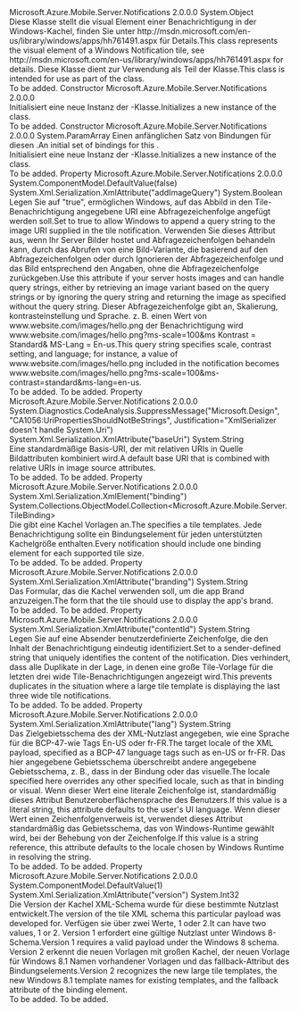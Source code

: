 <Type Name="VisualTile" FullName="Microsoft.Azure.Mobile.Server.Notifications.VisualTile">
  <TypeSignature Language="C#" Value="public class VisualTile" />
  <TypeSignature Language="ILAsm" Value=".class public auto ansi beforefieldinit VisualTile extends System.Object" />
  <TypeSignature Language="DocId" Value="T:Microsoft.Azure.Mobile.Server.Notifications.VisualTile" />
  <TypeSignature Language="VB.NET" Value="Public Class VisualTile" />
  <TypeSignature Language="F#" Value="type VisualTile = class" />
  <AssemblyInfo>
    <AssemblyName>Microsoft.Azure.Mobile.Server.Notifications</AssemblyName>
    <AssemblyVersion>2.0.0.0</AssemblyVersion>
  </AssemblyInfo>
  <Base>
    <BaseTypeName>System.Object</BaseTypeName>
  </Base>
  <Interfaces />
  <Docs>
    <summary>
            <span data-ttu-id="b9163-101">Diese Klasse stellt die <c>visual</c> Element einer Benachrichtigung in der Windows-Kachel, finden Sie unter <c>http://msdn.microsoft.com/en-us/library/windows/apps/hh761491.aspx</c> für Details.</span><span class="sxs-lookup"><span data-stu-id="b9163-101">This class represents the <c>visual</c> element of a Windows Notification tile, see <c>http://msdn.microsoft.com/en-us/library/windows/apps/hh761491.aspx</c> for details.</span></span>
            <span data-ttu-id="b9163-102">Diese Klasse dient zur Verwendung als Teil der <see cref="T:Microsoft.Azure.Mobile.Server.WindowsPushMessage" /> Klasse.</span><span class="sxs-lookup"><span data-stu-id="b9163-102">This class is intended for use as part of the <see cref="T:Microsoft.Azure.Mobile.Server.WindowsPushMessage" /> class.</span></span>
            </summary>
    <remarks>To be added.</remarks>
  </Docs>
  <Members>
    <Member MemberName=".ctor">
      <MemberSignature Language="C#" Value="public VisualTile ();" />
      <MemberSignature Language="ILAsm" Value=".method public hidebysig specialname rtspecialname instance void .ctor() cil managed" />
      <MemberSignature Language="DocId" Value="M:Microsoft.Azure.Mobile.Server.Notifications.VisualTile.#ctor" />
      <MemberSignature Language="VB.NET" Value="Public Sub New ()" />
      <MemberType>Constructor</MemberType>
      <AssemblyInfo>
        <AssemblyName>Microsoft.Azure.Mobile.Server.Notifications</AssemblyName>
        <AssemblyVersion>2.0.0.0</AssemblyVersion>
      </AssemblyInfo>
      <Parameters />
      <Docs>
        <summary>
            <span data-ttu-id="b9163-103">Initialisiert eine neue Instanz der <see cref="T:Microsoft.Azure.Mobile.Server.Notifications.VisualTile" />-Klasse.</span><span class="sxs-lookup"><span data-stu-id="b9163-103">Initializes a new instance of the <see cref="T:Microsoft.Azure.Mobile.Server.Notifications.VisualTile" /> class.</span></span>
            </summary>
        <remarks>To be added.</remarks>
      </Docs>
    </Member>
    <Member MemberName=".ctor">
      <MemberSignature Language="C#" Value="public VisualTile (params Microsoft.Azure.Mobile.Server.TileBinding[] bindings);" />
      <MemberSignature Language="ILAsm" Value=".method public hidebysig specialname rtspecialname instance void .ctor(class Microsoft.Azure.Mobile.Server.TileBinding[] bindings) cil managed" />
      <MemberSignature Language="DocId" Value="M:Microsoft.Azure.Mobile.Server.Notifications.VisualTile.#ctor(Microsoft.Azure.Mobile.Server.TileBinding[])" />
      <MemberSignature Language="VB.NET" Value="Public Sub New (ParamArray bindings As TileBinding())" />
      <MemberSignature Language="F#" Value="new Microsoft.Azure.Mobile.Server.Notifications.VisualTile : Microsoft.Azure.Mobile.Server.TileBinding[] -&gt; Microsoft.Azure.Mobile.Server.Notifications.VisualTile" Usage="new Microsoft.Azure.Mobile.Server.Notifications.VisualTile bindings" />
      <MemberType>Constructor</MemberType>
      <AssemblyInfo>
        <AssemblyName>Microsoft.Azure.Mobile.Server.Notifications</AssemblyName>
        <AssemblyVersion>2.0.0.0</AssemblyVersion>
      </AssemblyInfo>
      <Parameters>
        <Parameter Name="bindings" Type="Microsoft.Azure.Mobile.Server.TileBinding[]">
          <Attributes>
            <Attribute>
              <AttributeName>System.ParamArray</AttributeName>
            </Attribute>
          </Attributes>
        </Parameter>
      </Parameters>
      <Docs>
        <param name="bindings"><span data-ttu-id="b9163-104">Einen anfänglichen Satz von Bindungen für diesen <see cref="T:Microsoft.Azure.Mobile.Server.Notifications.VisualTile" />.</span><span class="sxs-lookup"><span data-stu-id="b9163-104">An initial set of bindings for this <see cref="T:Microsoft.Azure.Mobile.Server.Notifications.VisualTile" />.</span></span></param>
        <summary>
            <span data-ttu-id="b9163-105">Initialisiert eine neue Instanz der <see cref="T:Microsoft.Azure.Mobile.Server.Notifications.VisualTile" />-Klasse.</span><span class="sxs-lookup"><span data-stu-id="b9163-105">Initializes a new instance of the <see cref="T:Microsoft.Azure.Mobile.Server.Notifications.VisualTile" /> class.</span></span>
            </summary>
        <remarks>To be added.</remarks>
      </Docs>
    </Member>
    <Member MemberName="AddImageQuery">
      <MemberSignature Language="C#" Value="public bool AddImageQuery { get; set; }" />
      <MemberSignature Language="ILAsm" Value=".property instance bool AddImageQuery" />
      <MemberSignature Language="DocId" Value="P:Microsoft.Azure.Mobile.Server.Notifications.VisualTile.AddImageQuery" />
      <MemberSignature Language="VB.NET" Value="Public Property AddImageQuery As Boolean" />
      <MemberSignature Language="F#" Value="member this.AddImageQuery : bool with get, set" Usage="Microsoft.Azure.Mobile.Server.Notifications.VisualTile.AddImageQuery" />
      <MemberType>Property</MemberType>
      <AssemblyInfo>
        <AssemblyName>Microsoft.Azure.Mobile.Server.Notifications</AssemblyName>
        <AssemblyVersion>2.0.0.0</AssemblyVersion>
      </AssemblyInfo>
      <Attributes>
        <Attribute>
          <AttributeName>System.ComponentModel.DefaultValue(false)</AttributeName>
        </Attribute>
        <Attribute>
          <AttributeName>System.Xml.Serialization.XmlAttribute("addImageQuery")</AttributeName>
        </Attribute>
      </Attributes>
      <ReturnValue>
        <ReturnType>System.Boolean</ReturnType>
      </ReturnValue>
      <Docs>
        <summary>
            <span data-ttu-id="b9163-106">Legen Sie auf "true", ermöglichen Windows, auf das Abbild in den Tile-Benachrichtigung angegebene URI eine Abfragezeichenfolge angefügt werden soll.</span><span class="sxs-lookup"><span data-stu-id="b9163-106">Set to true to allow Windows to append a query string to the image URI supplied in the tile notification.</span></span> <span data-ttu-id="b9163-107">Verwenden Sie dieses Attribut aus, wenn Ihr Server Bilder hostet und Abfragezeichenfolgen behandeln kann, durch das Abrufen von eine Bild-Variante, die basierend auf den Abfragezeichenfolgen oder durch Ignorieren der Abfragezeichenfolge und das Bild entsprechend den Angaben, ohne die Abfragezeichenfolge zurückgeben.</span><span class="sxs-lookup"><span data-stu-id="b9163-107">Use this attribute if your server hosts images and can handle query strings, either by retrieving an image variant based on the query strings or by ignoring the query string and returning the image as specified without the query string.</span></span> <span data-ttu-id="b9163-108">Dieser Abfragezeichenfolge gibt an, Skalierung, kontrasteinstellung und Sprache. z. B. einen Wert von <c>www.website.com/images/hello.png</c> der Benachrichtigung wird <c>www.website.com/images/hello.png?ms-scale=100&amp;ms Kontrast = Standard&amp; MS-Lang = En-us</c>.</span><span class="sxs-lookup"><span data-stu-id="b9163-108">This query string specifies scale, contrast setting, and language; for instance, a value of <c>www.website.com/images/hello.png</c> included in the notification becomes <c>www.website.com/images/hello.png?ms-scale=100&amp;ms-contrast=standard&amp;ms-lang=en-us</c>.</span></span>
            </summary>
        <value>To be added.</value>
        <remarks>To be added.</remarks>
      </Docs>
    </Member>
    <Member MemberName="BaseUri">
      <MemberSignature Language="C#" Value="public string BaseUri { get; set; }" />
      <MemberSignature Language="ILAsm" Value=".property instance string BaseUri" />
      <MemberSignature Language="DocId" Value="P:Microsoft.Azure.Mobile.Server.Notifications.VisualTile.BaseUri" />
      <MemberSignature Language="VB.NET" Value="Public Property BaseUri As String" />
      <MemberSignature Language="F#" Value="member this.BaseUri : string with get, set" Usage="Microsoft.Azure.Mobile.Server.Notifications.VisualTile.BaseUri" />
      <MemberType>Property</MemberType>
      <AssemblyInfo>
        <AssemblyName>Microsoft.Azure.Mobile.Server.Notifications</AssemblyName>
        <AssemblyVersion>2.0.0.0</AssemblyVersion>
      </AssemblyInfo>
      <Attributes>
        <Attribute>
          <AttributeName>System.Diagnostics.CodeAnalysis.SuppressMessage("Microsoft.Design", "CA1056:UriPropertiesShouldNotBeStrings", Justification="XmlSerializer doesn't handle System.Uri")</AttributeName>
        </Attribute>
        <Attribute>
          <AttributeName>System.Xml.Serialization.XmlAttribute("baseUri")</AttributeName>
        </Attribute>
      </Attributes>
      <ReturnValue>
        <ReturnType>System.String</ReturnType>
      </ReturnValue>
      <Docs>
        <summary>
            <span data-ttu-id="b9163-109">Eine standardmäßige Basis-URI, der mit relativen URIs in Quelle Bildattributen kombiniert wird.</span><span class="sxs-lookup"><span data-stu-id="b9163-109">A default base URI that is combined with relative URIs in image source attributes.</span></span>
            </summary>
        <value>To be added.</value>
        <remarks>To be added.</remarks>
      </Docs>
    </Member>
    <Member MemberName="Bindings">
      <MemberSignature Language="C#" Value="public System.Collections.ObjectModel.Collection&lt;Microsoft.Azure.Mobile.Server.TileBinding&gt; Bindings { get; }" />
      <MemberSignature Language="ILAsm" Value=".property instance class System.Collections.ObjectModel.Collection`1&lt;class Microsoft.Azure.Mobile.Server.TileBinding&gt; Bindings" />
      <MemberSignature Language="DocId" Value="P:Microsoft.Azure.Mobile.Server.Notifications.VisualTile.Bindings" />
      <MemberSignature Language="VB.NET" Value="Public ReadOnly Property Bindings As Collection(Of TileBinding)" />
      <MemberSignature Language="F#" Value="member this.Bindings : System.Collections.ObjectModel.Collection&lt;Microsoft.Azure.Mobile.Server.TileBinding&gt;" Usage="Microsoft.Azure.Mobile.Server.Notifications.VisualTile.Bindings" />
      <MemberType>Property</MemberType>
      <AssemblyInfo>
        <AssemblyName>Microsoft.Azure.Mobile.Server.Notifications</AssemblyName>
        <AssemblyVersion>2.0.0.0</AssemblyVersion>
      </AssemblyInfo>
      <Attributes>
        <Attribute>
          <AttributeName>System.Xml.Serialization.XmlElement("binding")</AttributeName>
        </Attribute>
      </Attributes>
      <ReturnValue>
        <ReturnType>System.Collections.ObjectModel.Collection&lt;Microsoft.Azure.Mobile.Server.TileBinding&gt;</ReturnType>
      </ReturnValue>
      <Docs>
        <summary>
            <span data-ttu-id="b9163-110">Die <see cref="T:Microsoft.Azure.Mobile.Server.TileBinding" /> gibt eine Kachel Vorlagen an.</span><span class="sxs-lookup"><span data-stu-id="b9163-110">The <see cref="T:Microsoft.Azure.Mobile.Server.TileBinding" /> specifies a tile templates.</span></span> <span data-ttu-id="b9163-111">Jede Benachrichtigung sollte ein Bindungselement für jeden unterstützten Kachelgröße enthalten.</span><span class="sxs-lookup"><span data-stu-id="b9163-111">Every notification should include one binding element for each supported tile size.</span></span>
            </summary>
        <value>To be added.</value>
        <remarks>To be added.</remarks>
      </Docs>
    </Member>
    <Member MemberName="Branding">
      <MemberSignature Language="C#" Value="public string Branding { get; set; }" />
      <MemberSignature Language="ILAsm" Value=".property instance string Branding" />
      <MemberSignature Language="DocId" Value="P:Microsoft.Azure.Mobile.Server.Notifications.VisualTile.Branding" />
      <MemberSignature Language="VB.NET" Value="Public Property Branding As String" />
      <MemberSignature Language="F#" Value="member this.Branding : string with get, set" Usage="Microsoft.Azure.Mobile.Server.Notifications.VisualTile.Branding" />
      <MemberType>Property</MemberType>
      <AssemblyInfo>
        <AssemblyName>Microsoft.Azure.Mobile.Server.Notifications</AssemblyName>
        <AssemblyVersion>2.0.0.0</AssemblyVersion>
      </AssemblyInfo>
      <Attributes>
        <Attribute>
          <AttributeName>System.Xml.Serialization.XmlAttribute("branding")</AttributeName>
        </Attribute>
      </Attributes>
      <ReturnValue>
        <ReturnType>System.String</ReturnType>
      </ReturnValue>
      <Docs>
        <summary>
            <span data-ttu-id="b9163-112">Das Formular, das die Kachel verwenden soll, um die app Brand anzuzeigen.</span><span class="sxs-lookup"><span data-stu-id="b9163-112">The form that the tile should use to display the app's brand.</span></span>
            </summary>
        <value>To be added.</value>
        <remarks>To be added.</remarks>
      </Docs>
    </Member>
    <Member MemberName="ContentId">
      <MemberSignature Language="C#" Value="public string ContentId { get; set; }" />
      <MemberSignature Language="ILAsm" Value=".property instance string ContentId" />
      <MemberSignature Language="DocId" Value="P:Microsoft.Azure.Mobile.Server.Notifications.VisualTile.ContentId" />
      <MemberSignature Language="VB.NET" Value="Public Property ContentId As String" />
      <MemberSignature Language="F#" Value="member this.ContentId : string with get, set" Usage="Microsoft.Azure.Mobile.Server.Notifications.VisualTile.ContentId" />
      <MemberType>Property</MemberType>
      <AssemblyInfo>
        <AssemblyName>Microsoft.Azure.Mobile.Server.Notifications</AssemblyName>
        <AssemblyVersion>2.0.0.0</AssemblyVersion>
      </AssemblyInfo>
      <Attributes>
        <Attribute>
          <AttributeName>System.Xml.Serialization.XmlAttribute("contentId")</AttributeName>
        </Attribute>
      </Attributes>
      <ReturnValue>
        <ReturnType>System.String</ReturnType>
      </ReturnValue>
      <Docs>
        <summary>
            <span data-ttu-id="b9163-113">Legen Sie auf eine Absender benutzerdefinierte Zeichenfolge, die den Inhalt der Benachrichtigung eindeutig identifiziert.</span><span class="sxs-lookup"><span data-stu-id="b9163-113">Set to a sender-defined string that uniquely identifies the content of the notification.</span></span> <span data-ttu-id="b9163-114">Dies verhindert, dass alle Duplikate in der Lage, in denen eine große Tile-Vorlage für die letzten drei wide Tile-Benachrichtigungen angezeigt wird.</span><span class="sxs-lookup"><span data-stu-id="b9163-114">This prevents duplicates in the situation where a large tile template is displaying the last three wide tile notifications.</span></span> 
            </summary>
        <value>To be added.</value>
        <remarks>To be added.</remarks>
      </Docs>
    </Member>
    <Member MemberName="Lang">
      <MemberSignature Language="C#" Value="public string Lang { get; set; }" />
      <MemberSignature Language="ILAsm" Value=".property instance string Lang" />
      <MemberSignature Language="DocId" Value="P:Microsoft.Azure.Mobile.Server.Notifications.VisualTile.Lang" />
      <MemberSignature Language="VB.NET" Value="Public Property Lang As String" />
      <MemberSignature Language="F#" Value="member this.Lang : string with get, set" Usage="Microsoft.Azure.Mobile.Server.Notifications.VisualTile.Lang" />
      <MemberType>Property</MemberType>
      <AssemblyInfo>
        <AssemblyName>Microsoft.Azure.Mobile.Server.Notifications</AssemblyName>
        <AssemblyVersion>2.0.0.0</AssemblyVersion>
      </AssemblyInfo>
      <Attributes>
        <Attribute>
          <AttributeName>System.Xml.Serialization.XmlAttribute("lang")</AttributeName>
        </Attribute>
      </Attributes>
      <ReturnValue>
        <ReturnType>System.String</ReturnType>
      </ReturnValue>
      <Docs>
        <summary>
            <span data-ttu-id="b9163-115">Das Zielgebietsschema des der XML-Nutzlast angegeben, wie eine Sprache für die BCP-47-wie Tags <c>En-US</c> oder <c>fr-FR</c>.</span><span class="sxs-lookup"><span data-stu-id="b9163-115">The target locale of the XML payload, specified as a BCP-47 language tags such as <c>en-US</c> or <c>fr-FR</c>.</span></span> <span data-ttu-id="b9163-116">Das hier angegebene Gebietsschema überschreibt andere angegebene Gebietsschema, z. B., dass in der Bindung oder das visuelle.</span><span class="sxs-lookup"><span data-stu-id="b9163-116">The locale specified here overrides any other specified locale, such as that in binding or visual.</span></span> <span data-ttu-id="b9163-117">Wenn dieser Wert eine literale Zeichenfolge ist, standardmäßig dieses Attribut Benutzeroberflächensprache des Benutzers.</span><span class="sxs-lookup"><span data-stu-id="b9163-117">If this value is a literal string, this attribute defaults to the user's UI language.</span></span> <span data-ttu-id="b9163-118">Wenn dieser Wert einen Zeichenfolgenverweis ist, verwendet dieses Attribut standardmäßig das Gebietsschema, das von Windows-Runtime gewählt wird, bei der Behebung von der Zeichenfolge.</span><span class="sxs-lookup"><span data-stu-id="b9163-118">If this value is a string reference, this attribute defaults to the locale chosen by Windows Runtime in resolving the string.</span></span>
            </summary>
        <value>To be added.</value>
        <remarks>To be added.</remarks>
      </Docs>
    </Member>
    <Member MemberName="Version">
      <MemberSignature Language="C#" Value="public int Version { get; set; }" />
      <MemberSignature Language="ILAsm" Value=".property instance int32 Version" />
      <MemberSignature Language="DocId" Value="P:Microsoft.Azure.Mobile.Server.Notifications.VisualTile.Version" />
      <MemberSignature Language="VB.NET" Value="Public Property Version As Integer" />
      <MemberSignature Language="F#" Value="member this.Version : int with get, set" Usage="Microsoft.Azure.Mobile.Server.Notifications.VisualTile.Version" />
      <MemberType>Property</MemberType>
      <AssemblyInfo>
        <AssemblyName>Microsoft.Azure.Mobile.Server.Notifications</AssemblyName>
        <AssemblyVersion>2.0.0.0</AssemblyVersion>
      </AssemblyInfo>
      <Attributes>
        <Attribute>
          <AttributeName>System.ComponentModel.DefaultValue(1)</AttributeName>
        </Attribute>
        <Attribute>
          <AttributeName>System.Xml.Serialization.XmlAttribute("version")</AttributeName>
        </Attribute>
      </Attributes>
      <ReturnValue>
        <ReturnType>System.Int32</ReturnType>
      </ReturnValue>
      <Docs>
        <summary>
            <span data-ttu-id="b9163-119">Die Version der Kachel XML-Schema wurde für diese bestimmte Nutzlast entwickelt.</span><span class="sxs-lookup"><span data-stu-id="b9163-119">The version of the tile XML schema this particular payload was developed for.</span></span> <span data-ttu-id="b9163-120">Verfügen sie über zwei Werte, 1 oder 2.</span><span class="sxs-lookup"><span data-stu-id="b9163-120">It can have two values, 1 or 2.</span></span> <span data-ttu-id="b9163-121">Version 1 erfordert eine gültige Nutzlast unter Windows 8-Schema.</span><span class="sxs-lookup"><span data-stu-id="b9163-121">Version 1 requires a valid payload under the Windows 8 schema.</span></span> <span data-ttu-id="b9163-122">Version 2 erkennt die neuen Vorlagen mit großen Kachel, der neuen Vorlage für Windows 8.1 Namen vorhandener Vorlagen und das fallback-Attribut des Bindungselements.</span><span class="sxs-lookup"><span data-stu-id="b9163-122">Version 2 recognizes the new large tile templates, the new Windows 8.1 template names for existing templates, and the fallback attribute of the binding element.</span></span>
            </summary>
        <value>To be added.</value>
        <remarks>To be added.</remarks>
      </Docs>
    </Member>
  </Members>
</Type>